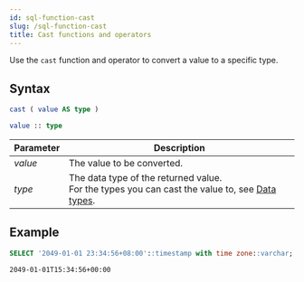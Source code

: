 ```yaml
---
id: sql-function-cast
slug: /sql-function-cast
title: Cast functions and operators
---
```


Use the `cast` function and operator to convert a value to a specific type.

## Syntax

```sql
cast ( value AS type )
```

```sql
value :: type
```

|Parameter        | Description     |
|-----------------|-----------------|
|*value*          |The value to be converted.|
|*type*           |The data type of the returned value.<br/>For the types you can cast the value to, see [Data types](/sql/sql-data-types.md/#casts).|


## Example
```sql
SELECT '2049-01-01 23:34:56+08:00'::timestamp with time zone::varchar;
```
```
2049-01-01T15:34:56+00:00
```